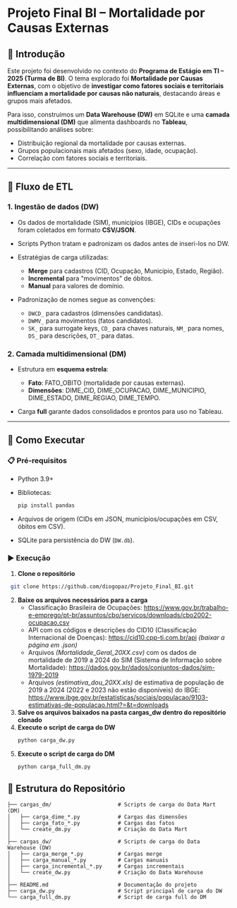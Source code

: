 # Projeto Final BI – Mortalidade por Causas Externas

## 📖 Introdução

Este projeto foi desenvolvido no contexto do **Programa de Estágio em TI – 2025 (Turma de BI)**.
O tema explorado foi **Mortalidade por Causas Externas**, com o objetivo de **investigar como fatores sociais e territoriais influenciam a mortalidade por causas não naturais**, destacando áreas e grupos mais afetados.

Para isso, construímos um **Data Warehouse (DW)** em SQLite e uma **camada multidimensional (DM)** que alimenta dashboards no **Tableau**, possibilitando análises sobre:

* Distribuição regional da mortalidade por causas externas.
* Grupos populacionais mais afetados (sexo, idade, ocupação).
* Correlação com fatores sociais e territoriais.

---

## 🔄 Fluxo de ETL

### 1. Ingestão de dados (DW)

* Os dados de mortalidade (SIM), municípios (IBGE), CIDs e ocupações foram coletados em formato **CSV/JSON**.
* Scripts Python tratam e padronizam os dados antes de inseri-los no DW.
* Estratégias de carga utilizadas:

  * **Merge** para cadastros (CID, Ocupação, Município, Estado, Região).
  * **Incremental** para "movimentos" de óbitos.
  *  **Manual** para valores de domínio.
* Padronização de nomes segue as convenções:

  * `DWCD_` para cadastros (dimensões candidatas).
  * `DWMV_` para movimentos (fatos candidatos).
  * `SK_` para surrogate keys, `CD_` para chaves naturais, `NM_` para nomes, `DS_` para descrições, `DT_` para datas.

### 2. Camada multidimensional (DM)

* Estrutura em **esquema estrela**:

  * **Fato**: FATO\_OBITO (mortalidade por causas externas).
  * **Dimensões**: DIME\_CID, DIME\_OCUPACAO, DIME\_MUNICIPIO, DIME\_ESTADO, DIME\_REGIAO, DIME\_TEMPO.
* Carga **full** garante dados consolidados e prontos para uso no Tableau.

---

## 🚀 Como Executar

### 📋 Pré-requisitos

* Python 3.9+
* Bibliotecas:

  ```bash
  pip install pandas
  ```
* Arquivos de origem (CIDs em JSON, municípios/ocupações em CSV, óbitos em CSV).
* SQLite para persistência do DW (`DW.db`).

### ▶️ Execução
1. **Clone o repositório**
  ```bash
   git clone https://github.com/diogopaz/Projeto_Final_BI.git
   ```
2. **Baixe os arquivos necessários para a carga**
   - Classificação Brasileira de Ocupações: https://www.gov.br/trabalho-e-emprego/pt-br/assuntos/cbo/servicos/downloads/cbo2002-ocupacao.csv
   - API com os códigos e descrições do CID10 (Classificação Internacional de Doenças): https://cid10.cpp-ti.com.br/api _(baixar a página em .json)_
   - Arquivos _(Mortalidade_Geral_20XX.csv)_ com os dados de mortalidade de 2019 a 2024 do SIM (Sistema de Informação sobre Mortalidade): https://dados.gov.br/dados/conjuntos-dados/sim-1979-2019
   - Arquivos _(estimativa_dou_20XX.xls)_ de estimativa de população de 2019 a 2024 (2022 e 2023 não estão disponíveis) do IBGE: https://www.ibge.gov.br/estatisticas/sociais/populacao/9103-estimativas-de-populacao.html?=&t=downloads
3. **Salve os arquivos baixados na pasta cargas_dw dentro do repositório clonado**
4. **Execute o script de carga do DW**
   ```bash
   python carga_dw.py
   ```
5. **Execute o script de carga do DM**
   ```bash
   python carga_full_dm.py
   ```
## 📂 Estrutura do Repositório

```
├── cargas_dm/                     # Scripts de carga do Data Mart (DM)
│   ├── carga_dime_*.py            # Cargas das dimensões
│   ├── carga_fato_*.py            # Cargas das fatos
│   └── create_dm.py               # Criação do Data Mart
│
├── cargas_dw/                     # Scripts de carga do Data Warehouse (DW)
│   ├── carga_merge_*.py           # Cargas merge
│   ├── carga_manual_*.py          # Cargas manuais
│   ├── carga_incremental_*.py     # Cargas incrementais 
│   └── create_dw.py               # Criação do Data Warehouse
│
├── README.md                      # Documentação do projeto
├── carga_dw.py                    # Script principal de carga do DW
└── carga_full_dm.py               # Script de carga full do DM

```
